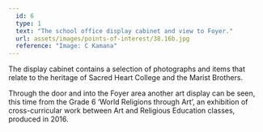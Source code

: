 ```yaml
---
  id: 6
  type: 1
  text: "The school office display cabinet and view to Foyer."
  url: assets/images/points-of-interest/38.16b.jpg
  reference: "Image: C Kamana"
---
```

The display cabinet contains a selection of photographs and items that relate to the heritage of Sacred Heart College and the Marist Brothers. 

Through the door and into the Foyer area another art display can be seen, this time from the Grade 6 ‘World Religions through Art’, an exhibition of cross-curricular work between Art and Religious Education classes, produced in 2016. 